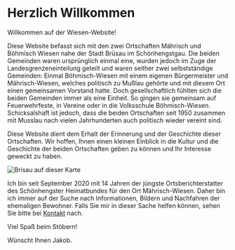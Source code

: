 # Herzlich Willkommen

Willkommen auf der Wiesen-Website!

Diese Website befasst sich mit den zwei Ortschaften Mährisch und Böhmisch Wiesen nahe der Stadt Brüsau im Schönhengstgau. Die beiden Gemeinden waren ursprünglich einmal eine, wurden jedoch im Zuge der Landesgrenzeneinteilung geteilt und waren seither zwei selbstständige Gemeinden: Einmal Böhmisch-Wiesen mit einem eigenen Bürgermeister und Mährisch-Wiesen, welches politisch zu Mußlau gehörte und mit diesem Ort einen gemeinsamen Vorstand hatte. Doch gesellschaftlich fühlten sich die beiden Gemeinden immer als eine Einheit. So gingen sie gemeinsam auf Feuerwehrfeste, in Vereine oder in die Volksschule Böhmisch-Wiesen. Schicksalshaft ist jedoch, dass die beiden Ortschaften seit 1950 zusammen mit Musslau nach vielen Jahrhunderten auch politisch wieder vereint sind.

Diese Website dient dem Erhalt der Erinnerung und der Geschichte dieser Ortschaften. Wir hoffen, Ihnen einen kleinen Einblick in die Kultur und die Geschichte der beiden Ortschaften geben zu können und Ihr Interesse geweckt zu haben.

![Brisau auf dieser Karte](/pic/muellerische-karte-1700.png)

Ich bin seit September 2020 mit 14 Jahren der jüngste Ortsberichterstatter des Schönhengster Heimatbundes für den Ort Mährisch-Wiesen. Daher bin ich immer auf der Suche nach Informationen, Bildern und Nachfahren der ehemaligen Bewohner. Falls Sie mir in dieser Sache helfen können, sehen Sie bitte bei [Kontakt](/oth/kontakt) nach.

Viel Spaß beim Stöbern!

Wünscht Ihnen Jakob.
